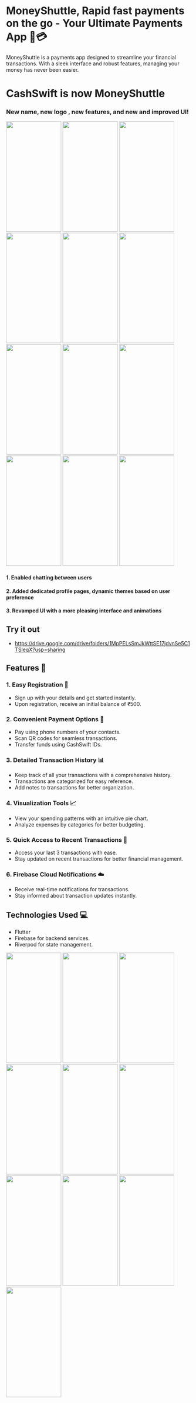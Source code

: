 # MoneyShuttle, Rapid fast payments on the go - Your Ultimate Payments App 💸💳

MoneyShuttle is a payments app designed to streamline your financial transactions. With a sleek interface and robust features, managing your money has never been easier.

# CashSwift is now MoneyShuttle

### New name, new logo , new features, and new and improved UI! 

<img src="https://github.com/user-attachments/assets/badad2b8-c6fd-48b1-b8f9-4b7bcf8f75c0" width="150" height="300" />
<img src="https://github.com/user-attachments/assets/c13a464f-2d19-4ad5-bc85-c6ca07b419b3" width="150" height="300" />
<img src="https://github.com/user-attachments/assets/d6a1304b-2b2a-408c-9427-0e29f63e7122" width="150" height="300" />
<img src="https://github.com/user-attachments/assets/808ab9c2-2995-4701-a89f-46fc35ad1577" width="150" height="300" />
<img src="https://github.com/user-attachments/assets/a9169d4f-a455-46c2-b112-0c32208e6fab" width="150" height="300" />
<img src="https://github.com/user-attachments/assets/68809307-7ac4-4eb8-9d4d-e8ca16447c6f" width="150" height="300" />
<img src="https://github.com/user-attachments/assets/f2c9536f-e725-451c-8d7b-bb6bff419127" width="150" height="300" />
<img src="https://github.com/user-attachments/assets/6d5f7df4-9248-4a6b-a07f-5a99c035580b" width="150" height="300" />
<img src="https://github.com/user-attachments/assets/658c8daa-a763-4f6b-b026-c1b935102c8e" width="150" height="300" />
<img src="https://github.com/user-attachments/assets/e5acfdd2-78c5-4bac-972e-43a3609e0b12" width="150" height="300" />
<img src="https://github.com/user-attachments/assets/9edcf3a2-a505-4e31-ba2c-5fb4ab659cae" width="150" height="300" />
<img src="https://github.com/user-attachments/assets/b773d6cc-5577-4493-b26a-aec1aae1add1" width="150" height="300" />

#### 1. Enabled chatting between users
#### 2. Added dedicated profile pages, dynamic themes based on user preference
#### 3. Revamped UI with a more pleasing interface and animations



## Try it out
  - https://drive.google.com/drive/folders/1MpPELsSmJkWttSE17jdvnSe5C1TSleqX?usp=sharing
## Features 🚀

### 1. Easy Registration 📝
- Sign up with your details and get started instantly.
- Upon registration, receive an initial balance of ₹500.

### 2. Convenient Payment Options 💼
- Pay using phone numbers of your contacts.
- Scan QR codes for seamless transactions.
- Transfer funds using CashSwift IDs.

### 3. Detailed Transaction History 📊
- Keep track of all your transactions with a comprehensive history.
- Transactions are categorized for easy reference.
- Add notes to transactions for better organization.

### 4. Visualization Tools 📈
- View your spending patterns with an intuitive pie chart.
- Analyze expenses by categories for better budgeting.

### 5. Quick Access to Recent Transactions 🔄
- Access your last 3 transactions with ease.
- Stay updated on recent transactions for better financial management.

### 6. Firebase Cloud Notifications ☁️
- Receive real-time notifications for transactions.
- Stay informed about transaction updates instantly.

## Technologies Used 💻
- Flutter 
- Firebase for backend services.
- Riverpod for state management.

<img src="https://github.com/TanishqPokharia/CashSwift/assets/114491890/3ebf1b90-861f-422d-bd64-56c61f7622cf" width="150" height="300">
<img src="https://github.com/TanishqPokharia/CashSwift/assets/114491890/1c467cab-0b6a-4e47-8c35-b2028222fcb9" width="150" height="300">
<img src="https://github.com/TanishqPokharia/CashSwift/assets/114491890/89f0635f-eb2e-4e1a-96c2-15d313311a06" width="150" height="300">
<img src="https://github.com/TanishqPokharia/CashSwift/assets/114491890/4d6b36e0-8f57-41ce-aca4-6a2804d2f654" width="150" height="300">
<img src="https://github.com/TanishqPokharia/CashSwift/assets/114491890/ba956c80-db44-4d65-b517-91e0c75fb6cc" width="150" height="300">
<img src="https://github.com/TanishqPokharia/CashSwift/assets/114491890/7412159c-ea86-4a20-9b75-72b6a316bb00" width="150" height="300">
<img src="https://github.com/TanishqPokharia/CashSwift/assets/114491890/0c0674a3-101d-494d-a2c1-927b98c0506b" width="150" height="300">
<img src="https://github.com/TanishqPokharia/CashSwift/assets/114491890/d74af651-7cc4-48d3-a72d-0e10ac345025" width="150" height="300">
<img src="https://github.com/TanishqPokharia/CashSwift/assets/114491890/dd3b1c37-151d-4000-8df7-3a859823fe2f" width="150" height="300">
<img src="https://github.com/TanishqPokharia/CashSwift/assets/114491890/7947d392-c0e7-4549-917f-b53ee74ab73b" width="150" height="300">

